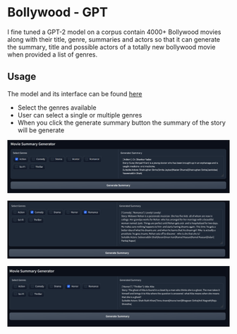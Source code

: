 # Bollywood - GPT

I fine tuned a GPT-2 model on a corpus contain 4000+ Bollywood movies along with their title, genre, summaries and actors
so that it can generate the summary, title and possible actors of a totally new bollywood movie when provided a list of genres.

## Usage

The model and its interface can be found [here](https://huggingface.co/spaces/Vangmayy/Bollywood-gpt)

- Select the genres available
- User can select a single or multiple genres
- When you click the generate summary button the summary of the story will be generate

![alt text](./src/image1.png)

![alt text](./src/image-1.png)

![alt text](./src/Horror.png)

